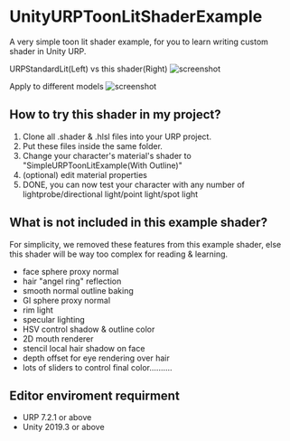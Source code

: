 # UnityURPToonLitShaderExample
A very simple toon lit shader example, for you to learn writing custom shader in Unity URP.

URPStandardLit(Left) vs this shader(Right)
![screenshot](https://i.imgur.com/Ma4wwQv.png)

Apply to different models
![screenshot](https://i.imgur.com/AgDKEil.png)

How to try this shader in my project?
-------------------
1. Clone all .shader & .hlsl files into your URP project.
2. Put these files inside the same folder.
3. Change your character's material's shader to "SimpleURPToonLitExample(With Outline)"
4. (optional) edit material properties
5. DONE, you can now test your character with any number of lightprobe/directional light/point light/spot light

What is not included in this example shader?
-------------------
For simplicity, we removed these features from this example shader, else this shader will be way too complex for reading & learning.
- face sphere proxy normal
- hair "angel ring" reflection
- smooth normal outline baking
- GI sphere proxy normal
- rim light
- specular lighting
- HSV control shadow & outline color
- 2D mouth renderer
- stencil local hair shadow on face
- depth offset for eye rendering over hair
- lots of sliders to control final color..........

Editor enviroment requirment
-----------------------
- URP 7.2.1 or above
- Unity 2019.3 or above

